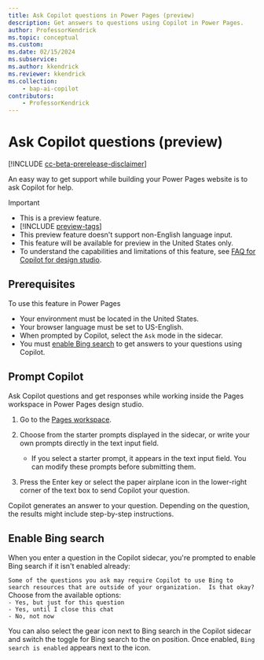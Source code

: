 ```yaml
---
title: Ask Copilot questions in Power Pages (preview)
description: Get answers to questions using Copilot in Power Pages.
author: ProfessorKendrick
ms.topic: conceptual
ms.custom: 
ms.date: 02/15/2024
ms.subservice:
ms.author: kkendrick
ms.reviewer: kkendrick
ms.collection: 
    - bap-ai-copilot
contributors:
    - ProfessorKendrick
---
```


# Ask Copilot questions (preview)

[!INCLUDE [cc-beta-prerelease-disclaimer](../includes/cc-beta-prerelease-disclaimer.md)]

An easy way to get support while building your Power Pages website is to ask Copilot for help.

> [!IMPORTANT]
>
> - This is a preview feature.
> - [!INCLUDE [preview-tags](../includes/cc-preview-features-definition.md)]
> - This preview feature doesn't support non-English language input.
> - This feature will be available for preview in the United States only.
> - To understand the capabilities and limitations of this feature, see [FAQ for Copilot for design studio](../faqs-design-studio.md).

## Prerequisites

To use this feature in Power Pages

- Your environment must be located in the United States.
- Your browser language must be set to US-English.
- When prompted by Copilot, select the `Ask` mode in the sidecar.
- You must [enable Bing search](#enable-bing-search) to get answers to your questions using Copilot.

## Prompt Copilot 

Ask Copilot questions and get responses while working inside the Pages workspace in Power Pages design studio.

1. Go to the [Pages workspace](first-page.md).
1. Choose from the starter prompts displayed in the sidecar, or write your own prompts directly in the text input field.

    - If you select a starter prompt, it appears in the text input field. You can modify these prompts before submitting them.

1. Press the Enter key or select the paper airplane icon in the lower-right corner of the text box to send Copilot your question.

Copilot generates an answer to your question. Depending on the question, the results might include step-by-step instructions.

## Enable Bing search

When you enter a question in the Copilot sidecar, you're prompted to enable Bing search if it isn't enabled already:

`Some of the questions you ask may require Copilot to use Bing to search resources that are outside of your organization.  Is that okay?`<br />
Choose from the available options:<br />
`- Yes, but just for this question`<br />
`- Yes, until I close this chat`<br />
`- No, not now`

You can also select the gear icon next to Bing search in the Copilot sidecar and switch the toggle for Bing search to the on position. Once enabled, `Bing search is enabled` appears next to the icon. 


 


